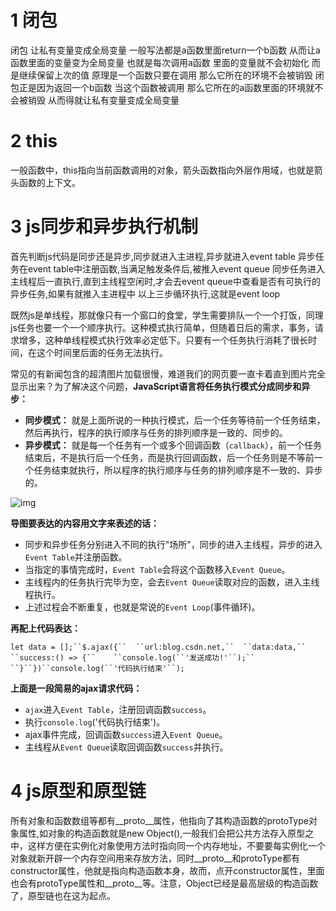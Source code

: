 # 1 闭包
闭包 让私有变量变成全局变量 一般写法都是a函数里面return一个b函数 从而让a函数里面的变量变为全局变量 也就是每次调用a函数 里面的变量就不会初始化 而是继续保留上次的值 原理是一个函数只要在调用 那么它所在的环境不会被销毁 闭包正是因为返回一个b函数 当这个函数被调用 那么它所在的a函数里面的环境就不会被销毁 从而得就让私有变量变成全局变量
# 2 this
一般函数中，this指向当前函数调用的对象，箭头函数指向外层作用域，也就是箭头函数的上下文。
# 3 js同步和异步执行机制
首先判断js代码是同步还是异步,同步就进入主进程,异步就进入event table
异步任务在event table中注册函数,当满足触发条件后,被推入event queue
同步任务进入主线程后一直执行,直到主线程空闲时,才会去event queue中查看是否有可执行的异步任务,如果有就推入主进程中
以上三步循环执行,这就是event loop

既然js是单线程，那就像只有一个窗口的食堂，学生需要排队一个一个打饭，同理js任务也要一个一个顺序执行。这种模式执行简单，但随着日后的需求，事务，请求增多，这种单线程模式执行效率必定低下。只要有一个任务执行消耗了很长时间，在这个时间里后面的任务无法执行。

常见的有新闻包含的超清图片加载很慢，难道我们的网页要一直卡着直到图片完全显示出来？为了解决这个问题，**JavaScript语言将任务执行模式分成同步和异步：**

- **同步模式：** 就是上面所说的一种执行模式，后一个任务等待前一个任务结束，然后再执行，程序的执行顺序与任务的排列顺序是一致的、同步的。
- **异步模式：** 就是每一个任务有一个或多个回调函数（`callback`），前一个任务结束后，不是执行后一个任务，而是执行回调函数，后一个任务则是不等前一个任务结束就执行，所以程序的执行顺序与任务的排列顺序是不一致的、异步的。

![img](https://img.jbzj.com/file_images/article/202109/2021924162932253.png?2021824162952)

**导图要表达的内容用文字来表述的话：**

- 同步和异步任务分别进入不同的执行"场所"，同步的进入主线程，异步的进入`Event Table`并注册函数。
- 当指定的事情完成时，`Event Table`会将这个函数移入`Event Queue`。
- 主线程内的任务执行完毕为空，会去`Event Queue`读取对应的函数，进入主线程执行。
- 上述过程会不断重复，也就是常说的`Event Loop`(事件循环)。

 **再配上代码表达：**

```
let data = [];``$.ajax({``  ``url:blog.csdn.net,``  ``data:data,``  ``success:() => {``    ``console.log(``'发送成功!'``);``  ``}``})``console.log(``'代码执行结束'``);
```

**上面是一段简易的ajax请求代码：**

- `ajax`进入`Event Table`，注册回调函数`success`。
- 执行`console.log`('代码执行结束')。
- ajax事件完成，回调函数`success`进入`Event Queue`。
- 主线程从`Event Queue`读取回调函数`success`并执行。
# 4 js原型和原型链
所有对象和函数数组等都有__proto__属性，他指向了其构造函数的protoType对象属性,如对象的构造函数就是new Object(),一般我们会把公共方法存入原型之中，这样方便在实例化对象使用方法时指向同一个内存地址，不要要每实例化一个对象就新开辟一个内存空间用来存放方法，同时__proto__和protoType都有constructor属性，他就是指向构造函数本身，故而，点开constructor属性，里面也会有protoType属性和__proto__等。注意，Object已经是最高层级的构造函数了，原型链也在这为起点。
